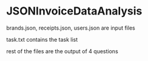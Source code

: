 # JSONInvoiceDataAnalysis

brands.json, receipts.json, users.json are input files

task.txt contains the task list

rest of the files are the output of 4 questions
